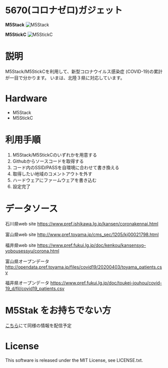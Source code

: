 # 5670(コロナゼロ)ガジェット
**M5Stack**
![M5Stack](https://github.com/yukima77/covid-19-ishikawa-m5stack/blob/images/main.jpg)

**M5StickC**
![M5StickC](https://github.com/yukima77/covid-19-ishikawa-m5stack/blob/images/5670gadget-M5StickC.jpeg)

# 説明
M5Stack/M5StickCを利用して、新型コロナウイルス感染症 (COVID-19)の累計が一目で分かります。
いまは、北陸３県に対応しています。

# Hardware
* M5Stack
* M5StickC

# 利用手順
1. M5Stack/M5StickCのいずれかを用意する
1. Githubからソースコードを取得する
1. コード内のSSID/PASSを自環境に合わせて書き換える
1. 取得したい地域のコメントアウトを外す
1. ハードウェアにファームウェアを書き込む
1. 設定完了

# データソース
石川県web site
https://www.pref.ishikawa.lg.jp/kansen/coronakennai.html

富山県web site
http://www.pref.toyama.jp/cms_sec/1205/kj00021798.html

福井県web site
https://www.pref.fukui.lg.jp/doc/kenkou/kansensyo-yobousessyu/corona.html

富山県オープンデータ
http://opendata.pref.toyama.jp/files/covid19/20200403/toyama_patients.csv

福井県オープンデータ
https://www.pref.fukui.lg.jp/doc/toukei-jouhou/covid-19_d/fil/covid19_patients.csv

# M5Stak をお持ちでない方

[こちら](https://yukima77.github.io/covid-19-ishikawa-m5stack/)にて同様の情報を配信予定

# License
This software is released under the MIT License, see LICENSE.txt.
